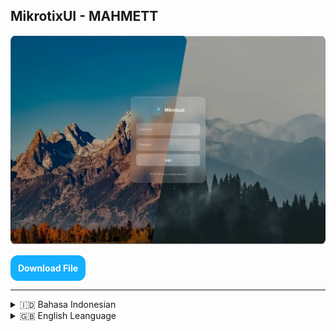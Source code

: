## MikrotixUI - MAHMETT

![Banner](https://github.com/MAHMETT/mikrotix-ui/blob/main/static/assets/images/Banner.webp)

<a href="https://github.com/MAHMETT/mikrotix-ui/blob/main/build/Mikrotix-UI.zip" download style="display:inline-block;background:#15B0FE;color:#fff;font-weight: bold;padding:0.75rem;border-radius:0.75rem;text-decoration:none;">
  Download File
</a>

---

<details>
<summary>🇮🇩 Bahasa Indonesian</summary>

### Deskripsi singkatmudah di gunakan

Project ini adalah template untuk hotspot di mikrotik , menggunakan bahasa pemrograman dasara sederhana (HTML, CSS, JS). Project ini dirancang supaya mudah dikembangkan dan kamu dapat fork repository ini dan melakukan perubahan dan pull ke repository ini untuk meminta perubahan, rapi strukturnya, dan mudah dideploy ke server statis.

### Fitur utama

- Struktur file sederhana & modular
- Header / Footer global (inject via `global.js`)
- Build & Dev
- Formatting otomatis (Prettier)

### Struktur direktori

```
static

├─ assets/
│     ├─ favicon.js
│     └─ images/
├─ src/
│  ├─ js/
│  │  ├─ global.js
│  │  └─ jquery/
│  │      └─ global.js
│  └─ css/
│     └─ styles.css
├─ *.html       # Page
└─ md5.js
```

### Persyaratan

- Node.js (opsional, untuk workflow dev/build)
- Browser modern/old (untuk produksi HTML/CSS/JS murni)

---

### Cara pakai (Run / Usage)

#### A. Tanpa Node (static)

1. Buka `login.html` di browser.
    - Untuk hasil terbaik gunakan server lokal (bukan `file://`) , bisa menggunakan extension VSCODE yaitu LiveServer.

#### B. Dengan Node (recommended untuk development dan build)

1. Install dependensi:

```bash
# npm
npm install

# pnpm
pnpm install
```

1. Jalankan mode development:

```bash
# npm
npm run dev

# pnpm
pnpm run dev

# -> buka http://127.0.0.1:8080 (atau alamat yang ditampilkan)
```

3. Build untuk produksi:

```bash
# npm
npm run build

# pnpm
pnpm run build
```

Bisa dicompress ke zip ( lokasi: build/\*.zip ) lalu di ekstrak kemudian bisa diaplikasikan ke mikrotiknya

```bash
# npm
npm run compress

# pnpm
pnpm run compress
```

---

### Pengembangan & Kontribusi

1. Fork → branch fitur (`feature/your-name`) → commit → PR.
2. Ikuti gaya kode: jalankan `npm run format` sebelum commit.
3. Bila menambahkan dependency baru, update `README` & `package.json`.

---

### Troubleshooting (masalah umum)

- `global.js` tidak melakukan inject header/footer:
    - Pastikan `global.js` dimuat setelah DOM (`defer` atau sebelum `</body>`).
    - Cek `console` di DevTools untuk error.
    - Jika template memakai placeholder MikroTik `$(...)`, jangan masukkan placeholder ke `global.js` eksternal — inject melalui inline bootstrap di HTML (mis. `window.SHELL = {...}`).

- CHAP / MikroTik captive-portal:
    - Pastikan `md5.js` dimuat sebelum kode yang memanggil `hexMD5`.
    - Pastikan form `name="login"` & hidden `name="sendin"` ada.

---

### Lisensi

- Lisensi: MIT

---

</details>

<details>

<summary>🇬🇧 English Leanguage </summary>

### Brief description

This project is a template for hotspots on Mikrotik, using simple basic programming languages (HTML, CSS, JS). This project is designed to be easy to develop. You can fork this repository, make changes, and pull them into this repository to request changes. It has a neat structure and is easy to deploy to a static server.

### Key Features

- Simple & modular file structure
- Global header/footer (injected via `global.js`)
- Build & Dev
- Automatic formatting (Prettier)

### Directory Structure

```
/
├─ index.html
├─ about.html
├─ src/
│  ├─ js/
│  │  ├─ global.js
│  │  └─ main.js
│  ├─ css/
│  │  └─ styles.css
│  └─ assets/
│     └─ images/
├─ includes/          # (optional) header/footer for fetch()
├─ public/            # build output (if any)
├─ package.json
├─ .prettierrc
└─ README.md
```

### Requirements

- Node.js (optional, for dev/build workflow)
- Modern/old browser (for pure HTML/CSS/JS production)

---

### How to use (Run / Usage)

#### A. Without Node (static)

1. Open `login.html` in your browser.
    - For best results, use a local server (not `file://`) , you can use the VSCODE extension LiveServer.

#### B. With Node (recommended for development and build)

1. Install dependencies:

```bash
# npm
npm install

# pnpm
pnpm install
```

1. Run development mode:

```bash
# npm
npm run dev

# pnpm
pnpm run dev

# -> open http://127.0.0.1:8080 (or the address displayed)
```

3. Build for production:

```bash
# npm
npm run build

# pnpm
pnpm run build
```

Can be compressed into a zip file (location: build/\*.zip), then extracted and applied to the Mikrotik

```bash
# npm
npm run compress

# pnpm
pnpm run compress
```

---

### Development & Contributions

1. Fork → feature branch (`feature/your-name`) → commit → PR.
2. Follow coding style: run `npm run format` before committing.
3. When adding new dependencies, update `README` & `package.json`.

---

### Troubleshooting (common issues)

- `global.js` does not inject header/footer:
    - Ensure `global.js` is loaded after the DOM (`defer` or before `</body>`).
    - Check the `console` in DevTools for errors.
    - If the template uses MikroTik placeholders `$(...)`, do not include placeholders in external `global.js` — inject them via inline bootstrap in HTML (e.g., `window.SHELL = {...}`).

- CHAP / MikroTik captive-portal:
    - Ensure `md5.js` is loaded before the code that calls `hexMD5`.
    - Ensure the `name=“login”` form & hidden `name=“sendin”` exist.

---

### License

- License: MIT
      </details>
